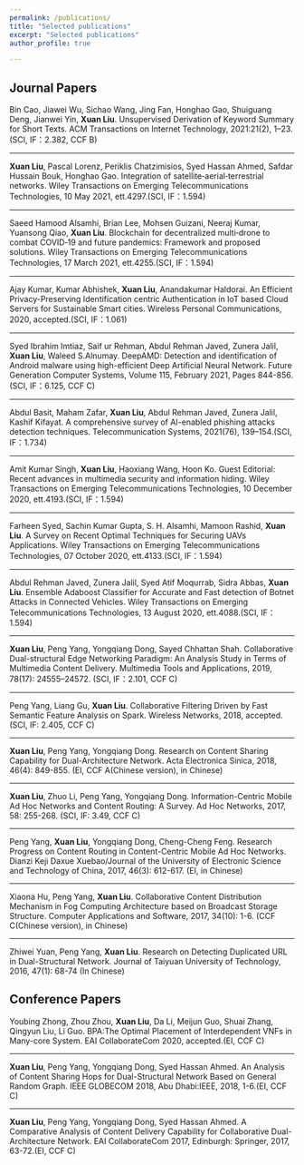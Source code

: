 ```yaml
---
permalink: /publications/
title: "Selected publications"
excerpt: "Selected publications"
author_profile: true

---
```


Journal Papers
--------
Bin Cao, Jiawei Wu, Sichao Wang, Jing Fan, Honghao Gao, Shuiguang Deng, Jianwei Yin, **Xuan Liu**. Unsupervised Derivation of Keyword Summary for Short Texts. ACM Transactions on Internet Technology, 2021:21(2), 1–23.(SCI, IF：2.382, CCF B)  

--------
 **Xuan Liu**, Pascal Lorenz, Periklis Chatzimisios, Syed Hassan Ahmed, Safdar Hussain Bouk, Honghao Gao. Integration of satellite‐aerial‐terrestrial networks. Wiley Transactions on Emerging Telecommunications Technologies, 10 May 2021, ett.4297.(SCI, IF：1.594) 

--------
Saeed Hamood Alsamhi, Brian Lee, Mohsen Guizani, Neeraj Kumar, Yuansong Qiao, **Xuan Liu**. Blockchain for decentralized multi‐drone to combat COVID‐19 and future pandemics: Framework and proposed solutions. Wiley Transactions on Emerging Telecommunications Technologies, 17 March 2021, ett.4255.(SCI, IF：1.594)  

--------
Ajay Kumar, Kumar Abhishek, **Xuan Liu**, Anandakumar Haldorai. An Efficient Privacy-Preserving Identification centric Authentication in IoT based Cloud Servers for Sustainable Smart cities. Wireless Personal Communications, 2020, accepted.(SCI, IF：1.061)  

--------
Syed Ibrahim Imtiaz, Saif ur Rehman, Abdul Rehman Javed, Zunera Jalil, **Xuan Liu**, Waleed S.Alnumay. DeepAMD: Detection and identification of Android malware using high-efficient Deep Artificial Neural Network. Future Generation Computer Systems, Volume 115, February 2021, Pages 844-856.(SCI, IF：6.125, CCF C)  

--------
Abdul Basit, Maham Zafar, **Xuan Liu**, Abdul Rehman Javed, Zunera Jalil, Kashif Kifayat.  A comprehensive survey of AI-enabled phishing attacks detection techniques. Telecommunication Systems, 2021(76), 139–154.(SCI, IF：1.734)

--------
Amit Kumar Singh, **Xuan Liu**, Haoxiang Wang, Hoon Ko. Guest Editorial: Recent advances in multimedia security and information hiding. Wiley Transactions on Emerging Telecommunications Technologies, 10 December 2020, ett.4193.(SCI, IF：1.594)

--------
Farheen Syed, Sachin Kumar Gupta, S. H. Alsamhi, Mamoon Rashid, **Xuan Liu**. A Survey on Recent Optimal Techniques for Securing UAVs Applications. Wiley Transactions on Emerging Telecommunications Technologies, 07 October 2020, ett.4133.(SCI, IF：1.594)  

--------
Abdul Rehman Javed, Zunera Jalil, Syed Atif Moqurrab, Sidra Abbas, **Xuan Liu**. Ensemble Adaboost Classifier for Accurate and Fast detection of Botnet Attacks in Connected Vehicles. Wiley Transactions on Emerging Telecommunications Technologies, 13 August 2020, ett.4088.(SCI, IF：1.594)

--------
**Xuan Liu**, Peng Yang, Yongqiang Dong, Sayed Chhattan Shah. Collaborative Dual-structural Edge Networking Paradigm: An Analysis Study in Terms of Multimedia Content Delivery. Multimedia Tools and Applications, 2019, 78(17): 24555–24572.  (SCI, IF：2.101, CCF C)

--------
Peng Yang, Liang Gu, **Xuan Liu**. Collaborative Filtering Driven by Fast Semantic Feature Analysis on Spark. Wireless Networks, 2018, accepted. (SCI, IF: 2.405, CCF C)

--------
**Xuan Liu**, Peng Yang, Yongqiang Dong. Research on Content Sharing Capability for Dual-Architecture Network. Acta Electronica Sinica, 2018, 46(4): 849-855. (EI, CCF A(Chinese version), in Chinese)

--------
**Xuan Liu**, Zhuo Li, Peng Yang, Yongqiang Dong. Information-Centric Mobile Ad Hoc Networks and Content Routing: A Survey. Ad Hoc Networks, 2017, 58: 255-268. (SCI, IF: 3.49, CCF C)

--------
Peng Yang, **Xuan Liu**, Yongqiang Dong, Cheng-Cheng Feng. Research Progress on Content Routing in Content-Centric Mobile Ad Hoc Networks. Dianzi Keji Daxue Xuebao/Journal of the University of Electronic Science and Technology of China, 2017, 46(3): 612-617. (EI, in Chinese)

--------
Xiaona Hu, Peng Yang, **Xuan Liu**. Collaborative Content Distribution Mechanism in Fog Computing Architecture based on Broadcast Storage Structure. Computer Applications and Software, 2017, 34(10): 1-6. (CCF C(Chinese version), in Chinese)

--------
Zhiwei Yuan, Peng Yang, **Xuan Liu**. Research on Detecting Duplicated URL in Dual-Structural Network. Journal of Taiyuan University of Technology, 2016, 47(1): 68-74 (In Chinese)


Conference Papers
--------

Youbing	Zhong, Zhou	Zhou, **Xuan Liu**, Da Li, Meijun	Guo, Shuai	Zhang, Qingyun	Liu, Li	Guo. BPA:The Optimal Placement of Interdependent VNFs in Many-core System. EAI CollaborateCom 2020, accepted.(EI, CCF C)  

--------
**Xuan Liu**, Peng Yang, Yongqiang Dong, Syed Hassan Ahmed. An Analysis of Content Sharing Hops for Dual-Structural Network Based on General Random Graph. IEEE GLOBECOM 2018, Abu Dhabi:IEEE, 2018, 1-6.(EI, CCF C)  

--------
**Xuan Liu**, Peng Yang, Yongqiang Dong, Syed Hassan Ahmed. A Comparative Analysis of Content Delivery Capability for Collaborative Dual-Architecture Network. EAI CollaborateCom 2017, Edinburgh: Springer, 2017, 63-72.(EI, CCF C)  
